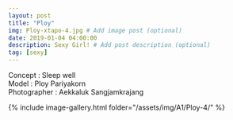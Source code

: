 ```yaml
---
layout: post
title: "Ploy"
img: Ploy-xtapo-4.jpg # Add image post (optional)
date: 2019-01-04 04:00:00
description: Sexy Girl! # Add post description (optional)
tag: [sexy]
---
```

Concept : Sleep well  
Model : Ploy Pariyakorn  
Photographer : Aekkaluk Sangjamkrajang  


{% include image-gallery.html folder="/assets/img/A1/Ploy-4/" %}
